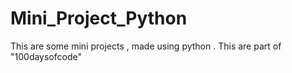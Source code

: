 # Mini_Project_Python
This are some mini projects , made using python . This are part of "100daysofcode" 
